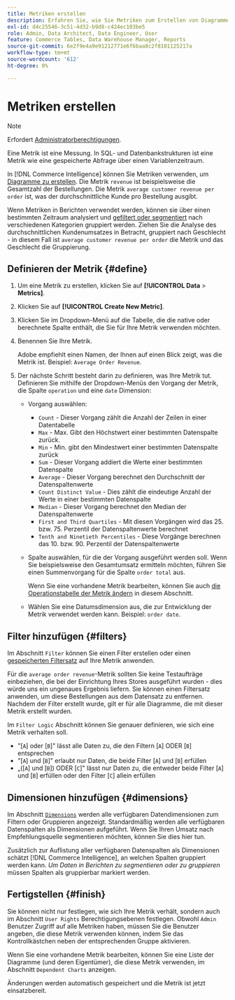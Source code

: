 ```yaml
---
title: Metriken erstellen
description: Erfahren Sie, wie Sie Metriken zum Erstellen von Diagrammen verwenden.
exl-id: d4c25546-3c51-4d32-b9d8-c424ec103be5
role: Admin, Data Architect, Data Engineer, User
feature: Commerce Tables, Data Warehouse Manager, Reports
source-git-commit: 6e2f9e4a9e91212771e6f6baa8c2f8101125217a
workflow-type: tm+mt
source-wordcount: '612'
ht-degree: 0%

---
```


# Metriken erstellen

>[!NOTE]
>
>Erfordert [Administratorberechtigungen](../../administrator/user-management/user-management.md).

Eine Metrik ist eine Messung. In SQL- und Datenbankstrukturen ist eine Metrik wie eine gespeicherte Abfrage über einen Variablenzeitraum.

In [!DNL Commerce Intelligence] können Sie Metriken verwenden, um [Diagramme zu erstellen](../../data-user/reports/ess-rpt-build-visual.md). Die Metrik `revenue` ist beispielsweise die Gesamtzahl der Bestellungen. Die Metrik `average customer revenue per order` ist, was der durchschnittliche Kunde pro Bestellung ausgibt.

Wenn Metriken in Berichten verwendet werden, können sie über einen bestimmten Zeitraum analysiert und [gefiltert oder segmentiert](../../best-practices/segment-filter.md) nach verschiedenen Kategorien gruppiert werden. Ziehen Sie die Analyse des durchschnittlichen Kundenumsatzes in Betracht, gruppiert nach Geschlecht - in diesem Fall ist `average customer revenue per order` die Metrik und das Geschlecht die Gruppierung.

## Definieren der Metrik {#define}

1. Um eine Metrik zu erstellen, klicken Sie auf **[!UICONTROL Data** > **Metrics]**.

1. Klicken Sie auf **[!UICONTROL Create New Metric]**.

1. Klicken Sie im Dropdown-Menü auf die Tabelle, die die native oder berechnete Spalte enthält, die Sie für Ihre Metrik verwenden möchten.

1. Benennen Sie Ihre Metrik.

   Adobe empfiehlt einen Namen, der Ihnen auf einen Blick zeigt, was die Metrik ist. Beispiel: `Average Order Revenue`.

1. Der nächste Schritt besteht darin zu definieren, was Ihre Metrik tut. Definieren Sie mithilfe der Dropdown-Menüs den Vorgang der Metrik, die Spalte `operation` und eine `date` Dimension:

   * Vorgang auswählen:
      * `Count` - Dieser Vorgang zählt die Anzahl der Zeilen in einer Datentabelle
      * `Max` - Max. Gibt den Höchstwert einer bestimmten Datenspalte zurück.
      * `Min` - Min. gibt den Mindestwert einer bestimmten Datenspalte zurück
      * `Sum` - Dieser Vorgang addiert die Werte einer bestimmten Datenspalte
      * `Average` - Dieser Vorgang berechnet den Durchschnitt der Datenspaltenwerte
      * `Count Distinct Value` - Dies zählt die eindeutige Anzahl der Werte in einer bestimmten Datenspalte
      * `Median` - Dieser Vorgang berechnet den Median der Datenspaltenwerte
      * `First and Third Quartiles` - Mit diesen Vorgängen wird das 25. bzw. 75. Perzentil der Datenspaltenwerte berechnet
      * `Tenth and Ninetieth Percentiles` - Diese Vorgänge berechnen das 10. bzw. 90. Perzentil der Datenspaltenwerte

   * Spalte auswählen, für die der Vorgang ausgeführt werden soll. Wenn Sie beispielsweise den Gesamtumsatz ermitteln möchten, führen Sie einen Summenvorgang für die Spalte `order total` aus.

     Wenn Sie eine vorhandene Metrik bearbeiten, können Sie auch [die Operationstabelle der Metrik ändern](../../data-analyst/data-warehouse-mgr/change-metric-op-table.md) in diesem Abschnitt.

   * Wählen Sie eine Datumsdimension aus, die zur Entwicklung der Metrik verwendet werden kann. Beispiel: `order date`.

## Filter hinzufügen {#filters}

Im Abschnitt `Filter` können Sie einen Filter erstellen oder einen [gespeicherten Filtersatz](../../data-user/reports/ess-manage-data-filters.md) auf Ihre Metrik anwenden.

Für die `average order revenue`-Metrik sollten Sie keine Testaufträge einbeziehen, die bei der Einrichtung Ihres Stores ausgeführt wurden - dies würde uns ein ungenaues Ergebnis liefern. Sie können einen Filtersatz anwenden, um diese Bestellungen aus dem Datensatz zu entfernen. Nachdem der Filter erstellt wurde, gilt er für alle Diagramme, die mit dieser Metrik erstellt wurden.

Im `Filter Logic` Abschnitt können Sie genauer definieren, wie sich eine Metrik verhalten soll.

* &quot;\[`A`\] oder \[`B`\]&quot; lässt alle Daten zu, die den Filtern \[`A`\] ODER \[`B`\] entsprechen
* &quot;\[`A`\] und \[`B`\]&quot; erlaubt nur Daten, die beide Filter \[`A`\] und \[`B`\] erfüllen
* „(\[`A`\] und \[`B`\]) ODER \[`C`\]&quot; lässt nur Daten zu, die entweder beide Filter \[`A`\] und \[`B`\] erfüllen oder den Filter \[`C`\] allein erfüllen

## Dimensionen hinzufügen {#dimensions}

Im Abschnitt [`Dimensions`](../../data-analyst/data-warehouse-mgr/manage-data-dimensions-metrics.md) werden alle verfügbaren Datendimensionen zum Filtern oder Gruppieren angezeigt. Standardmäßig werden alle verfügbaren Datenspalten als Dimensionen aufgeführt. Wenn Sie Ihren Umsatz nach Empfehlungsquelle segmentieren möchten, können Sie dies hier tun.

Zusätzlich zur Auflistung aller verfügbaren Datenspalten als Dimensionen schätzt [!DNL Commerce Intelligence], an welchen Spalten gruppiert werden kann. *Um Daten in Berichten zu segmentieren oder zu gruppieren* müssen Spalten als gruppierbar markiert werden.

## Fertigstellen {#finish}

Sie können nicht nur festlegen, wie sich Ihre Metrik verhält, sondern auch im Abschnitt `User Rights` Berechtigungsebenen festlegen. Obwohl `Admin` Benutzer Zugriff auf alle Metriken haben, müssen Sie die Benutzer angeben, die diese Metrik verwenden können, indem Sie das Kontrollkästchen neben der entsprechenden Gruppe aktivieren.

Wenn Sie eine vorhandene Metrik bearbeiten, können Sie eine Liste der Diagramme (und deren Eigentümer), die diese Metrik verwenden, im Abschnitt `Dependent Charts` anzeigen.

Änderungen werden automatisch gespeichert und die Metrik ist jetzt einsatzbereit.
